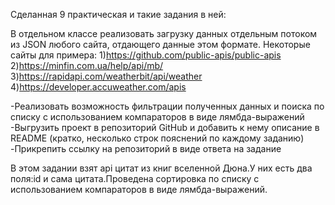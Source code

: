 Сделанная 9 практическая и такие задания в ней:

В отдельном классе реализовать загрузку данных отдельным потоком из JSON любого сайта, отдающего данные  этом формате. 
Некоторые сайты для примера:
1)https://github.com/public-apis/public-apis
2)https://minfin.com.ua/help/api/mb/
3)https://rapidapi.com/weatherbit/api/weather
4)https://developer.accuweather.com/apis

-Реализовать возможность фильтрации полученных данных и поиска по списку с использованием компараторов в
виде лямбда-выражений
-Выгрузить проект в репозиторий GitHub и добавить к нему описание в README (кратко, несколько строк пояснений 
по каждому заданию)
-Прикрепить ссылку на репозиторий в виде ответа на задание

В этом задании взят api цитат из книг вселенной Дюна.У них есть два поля:id и сама цитата.Проведена сортировка по списку
с использованием компараторов в виде лямбда-выражений.